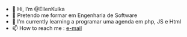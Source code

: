 - 👋 Hi, I’m @EllenKulka
- 👀 Pretendo me formar em Engenharia de Software 
- 🌱 I’m currently learning  a programar uma agenda em php, JS e Html
- 📫 How to reach me : [e-mail](ellennayarakulka2004@gmail.com)
<!---
EllenKulka/EllenKulka is a ✨ special ✨ repository because its `README.md` (this file) appears on your GitHub profile.
You can click the Preview link to take a look at your changes.
--->
